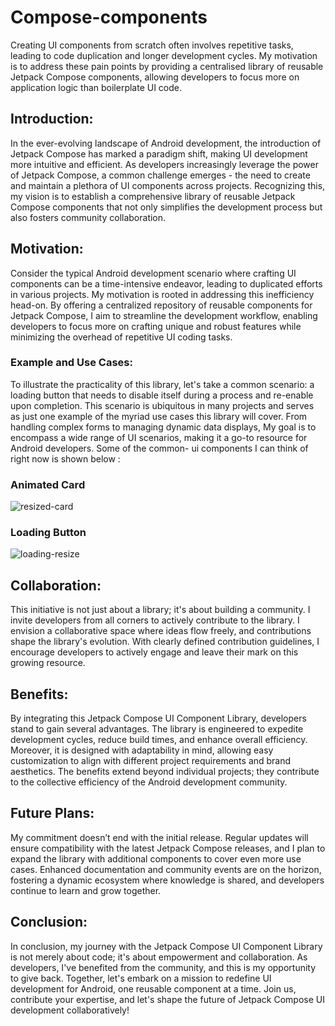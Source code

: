 # Compose-components
Creating UI components from scratch often involves repetitive tasks, leading to code duplication and longer development cycles. My motivation is to address these pain points by providing a centralised library of reusable Jetpack Compose components, allowing developers to focus more on application logic than boilerplate UI code.

## Introduction:
In the ever-evolving landscape of Android development, the introduction of Jetpack Compose has marked a paradigm shift, making UI development more intuitive and efficient. As developers increasingly leverage the power of Jetpack Compose, a common challenge emerges - the need to create and maintain a plethora of UI components across projects. Recognizing this, my vision is to establish a comprehensive library of reusable Jetpack Compose components that not only simplifies the development process but also fosters community collaboration.

## Motivation:
Consider the typical Android development scenario where crafting UI components can be a time-intensive endeavor, leading to duplicated efforts in various projects. My motivation is rooted in addressing this inefficiency head-on. By offering a centralized repository of reusable components for Jetpack Compose, I aim to streamline the development workflow, enabling developers to focus more on crafting unique and robust features while minimizing the overhead of repetitive UI coding tasks.

### Example and Use Cases:
To illustrate the practicality of this library, let's take a common scenario: a loading button that needs to disable itself during a process and re-enable upon completion. This scenario is ubiquitous in many projects and serves as just one example of the myriad use cases this library will cover. From handling complex forms to managing dynamic data displays, My goal is to encompass a wide range of UI scenarios, making it a go-to resource for Android developers.
Some of the common- ui components I can think of right now is shown below :
### Animated Card
![resized-card](https://github.com/vivekgupta4Git/compose-components/assets/91813403/105e97d0-5a92-45e0-8005-d530f5f6e729)

### Loading Button
![loading-resize](https://github.com/vivekgupta4Git/compose-components/assets/91813403/7bb2dad3-ba29-427f-abde-b3e83683be14)

## Collaboration:
This initiative is not just about a library; it's about building a community. I invite developers from all corners to actively contribute to the library. I envision a collaborative space where ideas flow freely, and contributions shape the library's evolution. With clearly defined contribution guidelines, I encourage developers to actively engage and leave their mark on this growing resource.

## Benefits:
By integrating this Jetpack Compose UI Component Library, developers stand to gain several advantages. The library is engineered to expedite development cycles, reduce build times, and enhance overall efficiency. Moreover, it is designed with adaptability in mind, allowing easy customization to align with different project requirements and brand aesthetics. The benefits extend beyond individual projects; they contribute to the collective efficiency of the Android development community.

## Future Plans:
My commitment doesn’t end with the initial release. Regular updates will ensure compatibility with the latest Jetpack Compose releases, and I plan to expand the library with additional components to cover even more use cases. Enhanced documentation and community events are on the horizon, fostering a dynamic ecosystem where knowledge is shared, and developers continue to learn and grow together.

## Conclusion:
In conclusion, my journey with the Jetpack Compose UI Component Library is not merely about code; it's about empowerment and collaboration. As developers, I've benefited from the community, and this is my opportunity to give back. Together, let's embark on a mission to redefine UI development for Android, one reusable component at a time. Join us, contribute your expertise, and let's shape the future of Jetpack Compose UI development collaboratively!

